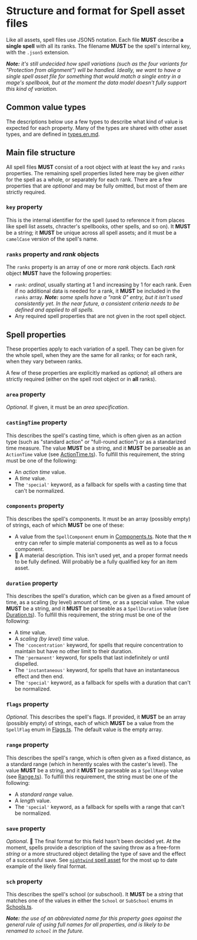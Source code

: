 # Structure and format for Spell asset files

Like all assets, spell files use JSON5 notation. Each file **MUST** describe **a single spell** with all its ranks. The filename **MUST** be the spell's internal key, with the `.json5` extension.

_**Note:** it's still undecided how spell variations (such as the four variants for "Protection from alignment") will be handled. Ideally, we want to have a single spell asset file for something that would match a single entry in a mage's spellbook, but at the moment the data model doesn't fully support this kind of variation._

## Common value types

The descriptions below use a few types to describe what kind of value is expected for each property. Many of the types are shared with other asset types, and are defined in [types.en.md](/docs/asset-structure/types.en.md).

## Main file structure

All spell files **MUST** consist of a root object with at least the `key` and `ranks` properties. The remaining spell properties listed here may be given _either_ for the spell as a whole, or separately for each rank. There are a few properties that are _optional_ and may be fully omitted, but most of them are strictly required.

### `key` property

This is the internal identifier for the spell (used to reference it from places like spell list assets, chracter's spellbooks, other spells, and so on). It **MUST** be a string; it **MUST** be unique across all spell assets; and it must be a `camelCase` version of the spell's name.

### `ranks` property and _rank_ objects

The `ranks` property is an array of one or more _rank_ objects. Each _rank_ object **MUST** have the following properties:

-   `rank`: _ordinal_, usually starting at 1 and increasing by 1 for each rank. Even if no additional data is needed for a rank, it **MUST** be included in the `ranks` array. _**Note:** some spells have a "rank 0" entry, but it isn't used consistently yet. In the near future, a consistent criteria needs to be defined and applied to all spells._
-   Any required spell properties that are not given in the root spell object.

## Spell properties

These properties apply to each variation of a spell. They can be given for the whole spell, when they are the same for all ranks; or for each rank, when they vary between ranks.

A few of these properties are explicitly marked as _optional_; all others are strictly required (either on the spell root object or in **all** ranks).

### `area` property

_Optional_. If given, it must be an _area specification_.

### `castingTime` property

This describes the spell's casting time, which is often given as an action type (such as "standard action" or "full-round action") or as a standarized time measure. The value **MUST** be a string, and it **MUST** be parseable as an `ActionTime` value (see [ActionTime.ts](/src/types/Action/ActionTime.ts)). To fulfill this requirement, the string must be one of the following:

-   An _action time_ value.
-   A _time_ value.
-   The `'special'` keyword, as a fallback for spells with a casting time that can't be normalized.

### `components` property

This describes the spell's components. It must be an array (possibly empty) of strings, each of which **MUST** be one of these:

-   A value from the `SpellComponent` enum in [Components.ts](/src/types/Spell/Components.ts). Note that the `M` entry can refer to simple material components as well as to a focus component.
-   🚧 A material description. This isn't used yet, and a proper format needs to be fully defined. Will probably be a fully qualified key for an item asset.

### `duration` property

This describes the spell's duration, which can be given as a fixed amount of time, as a scaling (by level) amount of time, or as a special value. The value **MUST** be a string, and it **MUST** be parseable as a `SpellDuration` value (see [Duration.ts](/src/types/Spell/Duration.ts)). To fulfill this requirement, the string must be one of the following:

-   A _time_ value.
-   A _scaling (by level) time_ value.
-   The `'concentration'` keyword, for spells that require concentration to maintain but have no other limit to their duration.
-   The `'permanent'` keyword, for spells that last indefinitely or until dispelled.
-   The `'instantaneous'` keyword, for spells that have an instantaneous effect and then end.
-   The `'special'` keyword, as a fallback for spells with a duration that can't be normalized.

### `flags` property

_Optional_. This describes the spell's flags. If provided, it **MUST** be an array (possibly empty) of strings, each of which **MUST** be a value from the `SpellFlag` enum in [Flags.ts](/src/types/Magic/Spell/Flags.ts). The default value is the empty array.

### `range` property

This describes the spell's range, which is often given as a fixed distance, as a standard range (which in herently scales with the caster's level). The value **MUST** be a string, and it **MUST** be parseable as a `SpellRange` value (see [Range.ts](/src/types/Spell/Range.ts)). To fulfill this requirement, the string must be one of the following:

-   A _standard range_ value.
-   A _length_ value.
-   The `'special'` keyword, as a fallback for spells with a range that can't be normalized.

### `save` property

_Optional_. 🚧 The final format for this field hasn't been decided yet. At the moment, spells provide a description of the saving throw as a free-form _string_ or a more structured object detailing the type of save and the effect of a successful save. See [`nightwind` spell asset](/assets/Spells/nightwind.json5) for the most up to date example of the likely final format.

### `sch` property

This describes the spell's school (or subschool). It **MUST** be a _string_ that matches one of the values in either the `School` or `SubSchool` enums in [Schools.ts](/src/types/Magic/School.ts).

_**Note:** the use of an abbreviated name for this property goes against the general rule of using full names for all properties, and is likely to be renamed to `school` in the future._
